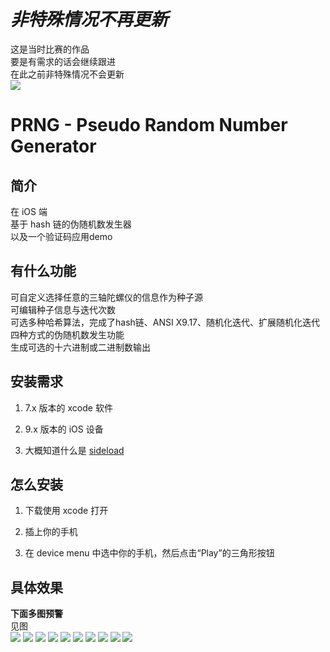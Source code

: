 # *非特殊情况不再更新*  
这是当时比赛的作品  
要是有需求的话会继续跟进  
在此之前非特殊情况不会更新  
![](http://ww1.sinaimg.cn/large/a243ad6cjw1ezhszdvg72j21hc0u075n.jpg)
# PRNG - Pseudo Random Number Generator
## 简介
在 iOS 端  
基于 hash 链的伪随机数发生器  
以及一个验证码应用demo  
## 有什么功能  
可自定义选择任意的三轴陀螺仪的信息作为种子源  
可编辑种子信息与迭代次数  
可选多种哈希算法，完成了hash链、ANSI X9.17、随机化迭代、扩展随机化迭代四种方式的伪随机数发生功能  
生成可选的十六进制或二进制数输出  
## 安装需求
1.  7.x 版本的 xcode 软件  

2.  9.x 版本的 iOS 设备  

3.  大概知道什么是 [sideload](http://bouk.co/blog/sideload-iphone/)  

## 怎么安装  
1.  下载使用 xcode 打开

2.  插上你的手机

3.  在 device menu 中选中你的手机，然后点击“Play”的三角形按钮  

## 具体效果
**下面多图预警**  
见图  
![](http://ww2.sinaimg.cn/large/a243ad6cjw1ezhtlq0i88j20gg0re41f.jpg)
![](http://ww2.sinaimg.cn/large/a243ad6cjw1ezhtlssu18j20gg0ren09.jpg)
![](http://ww4.sinaimg.cn/large/a243ad6cjw1ezhtlvdd3qj20gg0rewh1.jpg)
![](http://ww1.sinaimg.cn/large/a243ad6cjw1ezhtlxsbj2j20gg0reabb.jpg)
![](http://ww4.sinaimg.cn/large/a243ad6cjw1ezhtm45pjtj20gg0rejuw.jpg)
![](http://ww2.sinaimg.cn/large/a243ad6cjw1ezhtm6hm59j20gg0ret9j.jpg)
![](http://ww1.sinaimg.cn/large/a243ad6cjw1ezhtm8e77vj20gg0regn1.jpg)
![](http://ww1.sinaimg.cn/large/a243ad6cjw1ezhtmaw182j20gg0rewfx.jpg)
![](http://ww4.sinaimg.cn/large/a243ad6cjw1ezhtmdo2ocj20gg0reacd.jpg)
![](http://ww1.sinaimg.cn/large/a243ad6cjw1ezhtmgnfraj20gg0redhd.jpg)
